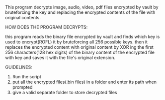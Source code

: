 This program decrypts image, audio, video, pdf files encrypted by vault by bruteforcing the key and replacing the
encrypted contents of the file with original contents.

HOW DOES THE PROGRAM DECRYPTS:

this program reads the binary file encrypted by vault and finds which key is used to encrypt(ROFL) it by bruteforcing all 256 possible keys.
then it replaces the encrypted content with original content by XOR ing the first 256 characters(128 hex digits)
of the binary content of the encrypted file with key and saves it with the file's original extension.

GUIDELINES:
1) Run the script
2) put all the encrypted files(.bin files) in a folder and enter its path when prompted
3) give a valid separate folder to store decrypted files